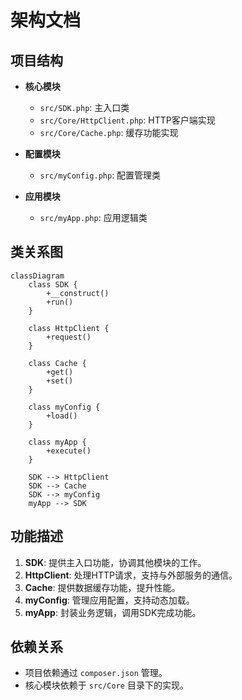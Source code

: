 # 架构文档

## 项目结构

- **核心模块**
  - `src/SDK.php`: 主入口类
  - `src/Core/HttpClient.php`: HTTP客户端实现
  - `src/Core/Cache.php`: 缓存功能实现

- **配置模块**
  - `src/myConfig.php`: 配置管理类

- **应用模块**
  - `src/myApp.php`: 应用逻辑类

## 类关系图

```mermaid
classDiagram
    class SDK {
        +__construct()
        +run()
    }

    class HttpClient {
        +request()
    }

    class Cache {
        +get()
        +set()
    }

    class myConfig {
        +load()
    }

    class myApp {
        +execute()
    }

    SDK --> HttpClient
    SDK --> Cache
    SDK --> myConfig
    myApp --> SDK
```

## 功能描述

1. **SDK**: 提供主入口功能，协调其他模块的工作。
2. **HttpClient**: 处理HTTP请求，支持与外部服务的通信。
3. **Cache**: 提供数据缓存功能，提升性能。
4. **myConfig**: 管理应用配置，支持动态加载。
5. **myApp**: 封装业务逻辑，调用SDK完成功能。

## 依赖关系

- 项目依赖通过 `composer.json` 管理。
- 核心模块依赖于 `src/Core` 目录下的实现。
